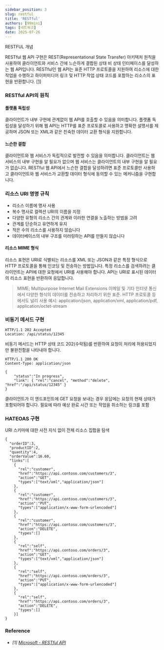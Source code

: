 ```yaml
---
sidebar_position: 3
slug: restful
title: 'RESTful'
authors: [99mini]
tags: [네트워크]
date: 2025-07-26
---
```


RESTFUL 개념

<!-- truncate -->

RESTful 웹 API 구현은 REST(Representational State Transfer) 아키텍처 원칙을 사용하여 클라이언트와 서비스 간에 느슨하게 결합된 상태 비 상태 인터페이스를 달성하는 웹 API입니다. RESTful인 웹 API는 표준 HTTP 프로토콜을 지원하여 리소스에 대한 작업을 수행하고 하이퍼미디어 링크 및 HTTP 작업 상태 코드를 포함하는 리소스의 표현을 반환합니다. [[1]](#microsoft---restful-api)

### RESTful API의 원칙

#### 플랫폼 독립성

클라이언트가 내부 구현에 관계없이 웹 API를 호출할 수 있음을 의미합니다. 플랫폼 독립성을 달성하기 위해 웹 API는 HTTP를 표준 프로토콜로 사용하고 명확한 설명서를 제공하며 JSON 또는 XML과 같은 친숙한 데이터 교환 형식을 지원합니다.

#### 느슨한 결합

클라이언트와 웹 서비스가 독립적으로 발전할 수 있음을 의미합니다. 클라이언트는 웹 서비스의 내부 구현을 알 필요가 없으며 웹 서비스는 클라이언트의 내부 구현을 알 필요가 없습니다. RESTful 웹 API에서 느슨한 결합을 달성하려면 표준 프로토콜만 사용하고 클라이언트와 웹 서비스가 교환할 데이터 형식에 동의할 수 있는 메커니즘을 구현합니다.

### 리소스 URI 명명 규칙

- 리소스 이름에 명사 사용
- 복수 명사로 컬렉션 URI의 이름을 지정
- 다양한 유형의 리소스 간의 관계와 이러한 연결을 노출하는 방법을 고려
- 관계를 단순하고 유연하게 유지
- 적은 수의 리소스를 사용하지 않습니다
- 데이터베이스의 내부 구조를 미러링하는 API를 만들지 않습니다

#### 리소스 MIME 형식

리소스 표현은 URI로 식별되는 리소스를 XML 또는 JSON과 같은 특정 형식으로 HTTP 프로토콜을 통해 인코딩 및 전송하는 방법입니다. 특정 리소스를 검색하려는 클라이언트는 API에 대한 요청에서 URI를 사용해야 합니다. API는 URI로 표시된 데이터의 리소스 표현을 반환하여 응답합니다.

> MIME; Multipurpose Internet Mail Extensions
> 이메일 및 기타 인터넷 통신에서 다양한 형식의 데이터를 전송하고 처리하기 위한 표준. HTTP 프로토콜 등에서도 널리 사용
> 예시: application/json, application/xml, application/pdf, application/octet-stream

### 비동기 메서드 구현

```http title="HTTP"
HTTP/1.1 202 Accepted
Location: /api/status/12345
```

비동기 메서드는 HTTP 상태 코드 202(수락됨)를 반환하여 요청이 처리에 허용되었지만 불완전함을 나타내야 합니다.

```http title="HTTP"
HTTP/1.1 200 OK
Content-Type: application/json

{
    "status":"In progress",
    "link": { "rel":"cancel", "method":"delete", "href":"/api/status/12345" }
}
```

클라이언트가 이 엔드포인트에 GET 요청을 보내는 경우 응답에는 요청의 현재 상태가 포함되어야 합니다. 필요에 따라 예상 완료 시간 또는 작업을 취소하는 링크를 포함

### HATEOAS 구현

URI 스키마에 대한 사전 지식 없이 전체 리소스 집합을 탐색

```http title="HTTP"
{
  "orderID":3,
  "productID":2,
  "quantity":4,
  "orderValue":16.60,
  "links":[
    {
      "rel":"customer",
      "href":"https://api.contoso.com/customers/3",
      "action":"GET",
      "types":["text/xml","application/json"]
    },
    {
      "rel":"customer",
      "href":"https://api.contoso.com/customers/3",
      "action":"PUT",
      "types":["application/x-www-form-urlencoded"]
    },
    {
      "rel":"customer",
      "href":"https://api.contoso.com/customers/3",
      "action":"DELETE",
      "types":[]
    },
    {
      "rel":"self",
      "href":"https://api.contoso.com/orders/3",
      "action":"GET",
      "types":["text/xml","application/json"]
    },
    {
      "rel":"self",
      "href":"https://api.contoso.com/orders/3",
      "action":"PUT",
      "types":["application/x-www-form-urlencoded"]
    },
    {
      "rel":"self",
      "href":"https://api.contoso.com/orders/3",
      "action":"DELETE",
      "types":[]
    }]
}
```

### Reference

- ###### [1] [Microsoft - RESTful API](https://learn.microsoft.com/ko-kr/azure/architecture/best-practices/api-design)
